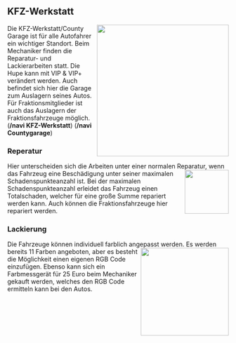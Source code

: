 ## KFZ-Werkstatt

<img align="right" width="300" eight="200" src="https://i.imgur.com/g4HiJsX.png">

Die KFZ-Werkstatt/County Garage ist für alle Autofahrer ein wichtiger Standort. Beim Mechaniker finden die Reparatur- und Lackierarbeiten statt. Die Hupe kann mit VIP & VIP+ verändert werden. Auch befindet sich hier die Garage zum Auslagern seines Autos. Für Fraktionsmitglieder ist auch das Auslagern der Fraktionsfahrzeuge möglich. 
(**/navi KFZ-Werkstatt**)
(**/navi Countygarage**) 


### Reperatur

Hier unterscheiden sich die Arbeiten unter einer normalen Reparatur, <img align="right" width="100" eight="50" src="https://i.imgur.com/LgO83bL.png"> wenn das Fahrzeug eine Beschädigung unter seiner maximalen Schadenspunkteanzahl ist. Bei der maximalen Schadenspunkteanzahl erleidet das Fahrzeug einen Totalschaden, welcher für eine große Summe repariert werden kann. Auch können die Fraktionsfahrzeuge hier repariert werden.


### Lackierung


Die Fahrzeuge können individuell farblich angepasst werden. <img align="right" width="200" eight="150" src="https://i.imgur.com/gkub6bq.png"> Es werden bereits 11 Farben angeboten, aber es besteht die Möglichkeit einen eigenen RGB Code einzufügen. Ebenso kann sich ein Farbmessgerät für 25 Euro beim Mechaniker gekauft werden, welches den RGB Code ermitteln kann bei den Autos.

